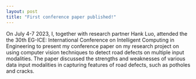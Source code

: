 ```yaml
---
layout: post
title: "First conference paper published!"
---
```


On July 4-7 2023, I, together with research partner Hank Luo, attended the the 30th EG-ICE: International Conference on Intelligent Computing in Engineering to present my conference paper on my research project on using computer vision techniques to detect road defects on multiple input modalities. The paper discussed the strengths and weaknesses of various data input modalities in capturing features of road defects, such as potholes and cracks.


